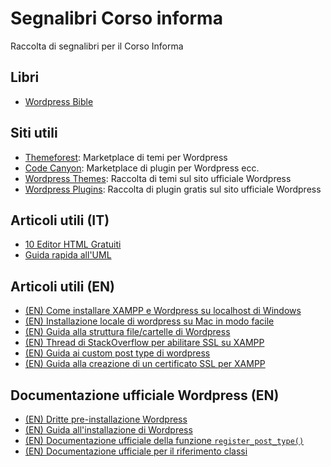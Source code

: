 # Segnalibri Corso informa

Raccolta di segnalibri per il Corso Informa

## Libri

+ [Wordpress Bible](https://blondwarez.files.wordpress.com/2012/08/wordpress-bible.pdf)

## Siti utili

+ [Themeforest](themeforest.net): Marketplace di temi per Wordpress
+ [Code Canyon](https://codecanyon.net/):
Marketplace di plugin per Wordpress ecc.
+ [Wordpress Themes](https://wordpress.org/themes/): Raccolta di temi sul sito ufficiale Wordpress
+ [Wordpress Plugins](https://wordpress.org/plugins/): Raccolta di plugin gratis sul sito ufficiale Wordpress

## Articoli utili (IT)

+ [10 Editor HTML Gratuiti](https://kinsta.com/it/blog/editor-html-gratuiti/)
+ [Guida rapida all'UML](https://www.tutorialspoint.com/uml/index.htm)

## Articoli utili (EN)

+ [(EN) Come installare XAMPP e Wordpress su localhost di Windows](https://premium.wpmudev.org/blog/setting-up-xampp/)
+ [(EN) Installazione locale di wordpress su Mac in modo facile](https://medium.com/@sunilk/wordpress-local-install-on-your-mac-made-easy-d605c5a0af1c)
+ [(EN) Guida alla struttura file/cartelle di Wordpress](https://www.wpbeginner.com/beginners-guide/beginners-guide-to-wordpress-file-and-directory-structure/)
+ [(EN) Thread di StackOverflow per abilitare SSL su XAMPP](https://stackoverflow.com/questions/5801425/enabling-ssl-with-xampp)
+ [(EN) Guida ai custom post type di wordpress](https://www.smashingmagazine.com/2012/11/complete-guide-custom-post-types/)
+ [(EN) Guida alla creazione di un certificato SSL per XAMPP](https://shellcreeper.com/how-to-create-valid-ssl-in-localhost-for-xampp/)

## Documentazione ufficiale Wordpress (EN)

+ [(EN) Dritte pre-installazione Wordpress](https://wordpress.org/support/article/before-you-install/) 
+ [(EN) Guida all'installazione di Wordpress](https://wordpress.org/support/article/how-to-install-wordpress/)
+ [(EN) Documentazione ufficiale della funzione `register_post_type()`](https://developer.wordpress.org/reference/functions/register_post_type)
+ [(EN) Documentazione ufficiale per il riferimento classi](https://codex.wordpress.org/Class_Reference/wpdb)
